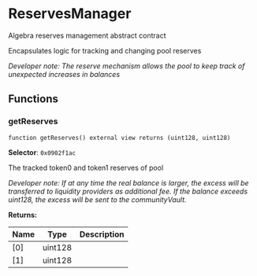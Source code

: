 

# ReservesManager


Algebra reserves management abstract contract

Encapsulates logic for tracking and changing pool reserves

*Developer note: The reserve mechanism allows the pool to keep track of unexpected increases in balances*


## Functions
### getReserves

```solidity
function getReserves() external view returns (uint128, uint128)
```
**Selector**: `0x0902f1ac`

The tracked token0 and token1 reserves of pool

*Developer note: If at any time the real balance is larger, the excess will be transferred to liquidity providers as additional fee.
If the balance exceeds uint128, the excess will be sent to the communityVault.*

**Returns:**

| Name | Type | Description |
| ---- | ---- | ----------- |
| [0] | uint128 |  |
| [1] | uint128 |  |

